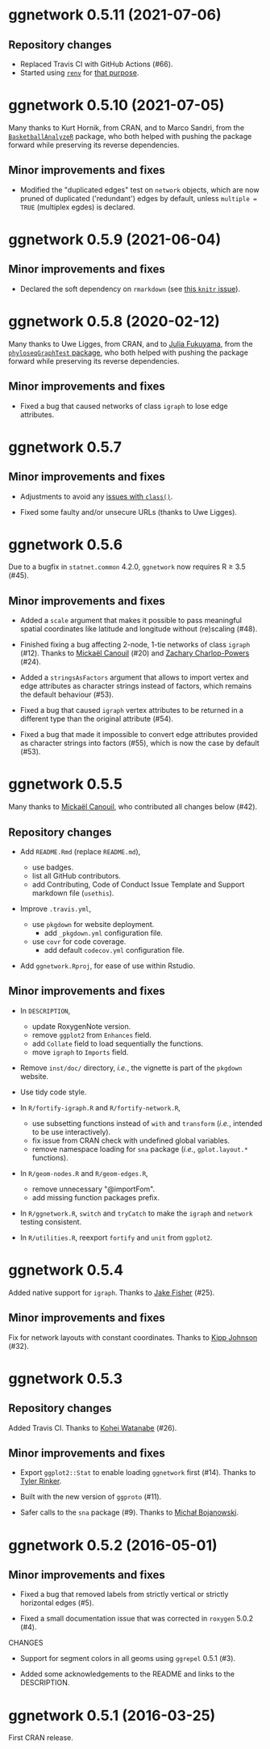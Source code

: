 ggnetwork 0.5.11 (2021-07-06)
=============================

## Repository changes

* Replaced Travis CI with GitHub Actions (#66).
* Started using [`renv`](https://rstudio.github.io/renv/articles/renv.html) for [that purpose](https://rstudio.github.io/renv/articles/ci.html).

ggnetwork 0.5.10 (2021-07-05)
=============================

Many thanks to Kurt Hornik, from CRAN, and to Marco Sandri, from the [`BasketballAnalyzeR`](https://cran.r-project.org/package=BasketballAnalyzeR) package, who both helped with pushing the package forward while preserving its reverse dependencies.

## Minor improvements and fixes

* Modified the "duplicated edges" test on `network` objects, which are now pruned of duplicated ('redundant') edges by default, unless `multiple = TRUE` (multiplex egdes) is declared.

ggnetwork 0.5.9 (2021-06-04)
============================

## Minor improvements and fixes

* Declared the soft dependency on `rmarkdown` (see [this `knitr` issue](https://github.com/yihui/knitr/issues/1864)).

ggnetwork 0.5.8 (2020-02-12)
============================

Many thanks to Uwe Ligges, from CRAN, and to [Julia Fukuyama](https://github.com/jfukuyama), from the [`phyloseqGraphTest` package](https://github.com/jfukuyama/phyloseqGraphTest), who both helped with pushing the package forward while preserving its reverse dependencies.

## Minor improvements and fixes

* Fixed a bug that caused networks of class `igraph` to lose edge attributes.

ggnetwork 0.5.7
===============

## Minor improvements and fixes

* Adjustments to avoid any [issues with `class()`](https://developer.r-project.org/Blog/public/2019/11/09/when-you-think-class.-think-again/index.html).

* Fixed some faulty and/or unsecure URLs (thanks to Uwe Ligges).

ggnetwork 0.5.6
===============

Due to a bugfix in `statnet.common` 4.2.0, `ggnetwork` now requires R ≥ 3.5 (#45).

## Minor improvements and fixes

* Added a `scale` argument that makes it possible to pass meaningful spatial 
coordinates like latitude and longitude without (re)scaling (#48).

* Finished fixing a bug affecting 2-node, 1-tie networks of class `igraph` (#12). Thanks to [Mickaël Canouil](https://github.com/mcanouil) (#20) and [Zachary Charlop-Powers](https://github.com/zachcp) (#24).

* Added a `stringsAsFactors` argument that allows to import vertex and edge 
attributes as character strings instead of factors, which remains the default 
behaviour (#53).

* Fixed a bug that caused `igraph` vertex attributes to be returned in a 
different type than the original attribute (#54).

* Fixed a bug that made it impossible to convert edge attributes provided as
character strings into factors (#55), which is now the case by default (#53).


ggnetwork 0.5.5
===============

Many thanks to [Mickaël Canouil](https://github.com/mcanouil), who contributed all changes below (#42).

## Repository changes

* Add `README.Rmd` (replace `README.md`), 
  + use badges.
  + list all GitHub contributors.
  + add Contributing, Code of Conduct Issue Template and Support markdown file (`usethis`).

* Improve `.travis.yml`,
  + use `pkgdown` for website deployment.
      - add `_pkgdown.yml` configuration file.
  + use `covr` for code coverage.
      - add default `codecov.yml` configuration file.
  
* Add `ggnetwork.Rproj`, for ease of use within Rstudio.

## Minor improvements and fixes

* In `DESCRIPTION`,
  + update RoxygenNote version.
  + remove `ggplot2` from `Enhances` field.
  + add `Collate` field to load sequentially the functions.
  + move `igraph` to `Imports` field.
  
* Remove `inst/doc/` directory, *i.e.*, the vignette is part of the `pkgdown` website.

* Use tidy code style.

* In `R/fortify-igraph.R` and `R/fortify-network.R`, 
  + use subsetting functions instead of `with` and `transform` (*i.e.*, intended to be use interactively).
  + fix issue from CRAN check with undefined global variables.
  + remove namespace loading for `sna` package (*i.e.*, `gplot.layout.*` functions).
  
* In `R/geom-nodes.R` and `R/geom-edges.R`, 
  + remove unnecessary "@importFom".
  + add missing function packages prefix.
  
* In `R/ggnetwork.R`, `switch` and `tryCatch` to make the `igraph` and `network` testing consistent.
  
* In `R/utilities.R`, reexport `fortify` and `unit` from `ggplot2`.


ggnetwork 0.5.4
===============

Added native support for `igraph`. Thanks to [Jake Fisher](https://github.com/jcfisher) (#25).

## Minor improvements and fixes

Fix for network layouts with constant coordinates. Thanks to [Kipp Johnson](https://github.com/kippjohnson) (#32).


ggnetwork 0.5.3
===============

## Repository changes

Added Travis CI. Thanks to [Kohei Watanabe](https://github.com/koheiw) (#26).

## Minor improvements and fixes

* Export `ggplot2::Stat` to enable loading `ggnetwork` first (#14). Thanks to [Tyler Rinker](https://github.com/trinker).

* Built with the new version of `ggproto` (#11).

* Safer calls to the `sna` package (#9). Thanks to [Michał Bojanowski](https://github.com/mbojan).


ggnetwork 0.5.2 (2016-05-01)
============================

## Minor improvements and fixes

* Fixed a bug that removed labels from strictly vertical or strictly horizontal edges (#5).

* Fixed a small documentation issue that was corrected in `roxygen` 5.0.2 (#4).

CHANGES

* Support for segment colors in all geoms using `ggrepel` 0.5.1 (#3).

* Added some acknowledgements to the README and links to the DESCRIPTION.


ggnetwork 0.5.1 (2016-03-25)
============================

First CRAN release.
